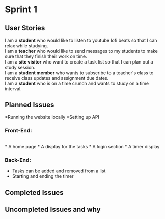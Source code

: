 # Sprint 1
## User Stories
I am a **student** who would like to listen to youtube lofi beats so that I can relax while studying. <br>
I am a **teacher** who would like to send messages to my students to make sure that they finish their work on time. <br>
I am a **site visitor** who want to create a task list so that I can plan out a study session. <br>
I am a **student member** who wants to subscribe to a teacher's class to receive class updates and assignment due dates. <br>
I am a **student** who is on a time crunch and wants to study on a time interval. 

## Planned Issues
*Running the website locally
*Setting up API

### Front-End:
<br>
* A home page
* A display for the tasks
* A login section
* A timer display

### Back-End:
* Tasks can be added and removed from a list
* Starting and ending the timer

## Completed Issues


## Uncompleted Issues and why
